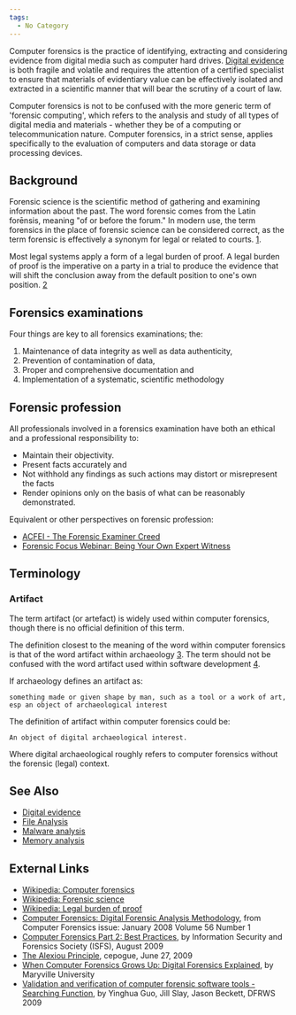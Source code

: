 ```yaml
---
tags:
  - No Category
---
```

Computer forensics is the practice of identifying, extracting and
considering evidence from digital media such as computer hard drives.
[Digital evidence](digital_evidence.md) is both fragile and
volatile and requires the attention of a certified specialist to ensure
that materials of evidentiary value can be effectively isolated and
extracted in a scientific manner that will bear the scrutiny of a court
of law.

Computer forensics is not to be confused with the more generic term of
'forensic computing', which refers to the analysis and study of all
types of digital media and materials - whether they be of a computing or
telecommunication nature. Computer forensics, in a strict sense, applies
specifically to the evaluation of computers and data storage or data
processing devices.

## Background

Forensic science is the scientific method of gathering and examining
information about the past. The word forensic comes from the Latin
forēnsis, meaning "of or before the forum." In modern use, the term
forensics in the place of forensic science can be considered correct, as
the term forensic is effectively a synonym for legal or related to
courts. [1](http://en.wikipedia.org/wiki/Forensic_science).

Most legal systems apply a form of a legal burden of proof. A legal
burden of proof is the imperative on a party in a trial to produce the
evidence that will shift the conclusion away from the default position
to one's own position.
[2](http://en.wikipedia.org/wiki/Legal_burden_of_proof)

## Forensics examinations

Four things are key to all forensics examinations; the:

1.  Maintenance of data integrity as well as data authenticity,
2.  Prevention of contamination of data,
3.  Proper and comprehensive documentation and
4.  Implementation of a systematic, scientific methodology

## Forensic profession

All professionals involved in a forensics examination have both an
ethical and a professional responsibility to:

- Maintain their objectivity.
- Present facts accurately and
- Not withhold any findings as such actions may distort or misrepresent
  the facts
- Render opinions only on the basis of what can be reasonably
  demonstrated.

Equivalent or other perspectives on forensic profession:

- [ACFEI - The Forensic Examiner
  Creed](http://www.acfei.com/about_acfei/creed/)
- [Forensic Focus Webinar: Being Your Own Expert
  Witness](http://www.forensicfocus.com/c/aid=103/webinars/2015/being-your-own-expert-witness/)

## Terminology

### Artifact

The term artifact (or artefact) is widely used within computer
forensics, though there is no official definition of this term.

The definition closest to the meaning of the word within computer
forensics is that of the word artifact within archaeology
[3](http://en.wikipedia.org/wiki/Artifact_(archaeology)). The term
should not be confused with the word artifact used within software
development
[4](http://en.wikipedia.org/wiki/Artifact_(software_development)).

If archaeology defines an artifact as:

    something made or given shape by man, such as a tool or a work of art, esp an object of archaeological interest

The definition of artifact within computer forensics could be:

    An object of digital archaeological interest.

Where digital archaeological roughly refers to computer forensics
without the forensic (legal) context.

## See Also

- [Digital evidence](digital_evidence.md)
- [File Analysis](file_analysis.md)
- [Malware analysis](malware_analysis.md)
- [Memory analysis](memory_analysis.md)

## External Links

- [Wikipedia: Computer
  forensics](http://en.wikipedia.org/wiki/Computer_forensics)
- [Wikipedia: Forensic
  science](http://en.wikipedia.org/wiki/Forensic_science)
- [Wikipedia: Legal burden of
  proof](http://en.wikipedia.org/wiki/Legal_burden_of_proof)
- [Computer Forensics: Digital Forensic Analysis
  Methodology](http://www.justice.gov/sites/default/files/usao/legacy/2008/02/04/usab5601.pdf),
  from Computer Forensics issue: January 2008 Volume 56 Number 1
- [Computer Forensics Part 2: Best
  Practices](http://www.isfs.org.hk/publications/ISFS_ComputerForensics_part2_20090806.pdf),
  by Information Security and Forensics Society (ISFS), August 2009
- [The Alexiou
  Principle](http://thedigitalstandard.blogspot.com/2009/06/alexiou-principle.html?m=1),
  cepogue, June 27, 2009
- [When Computer Forensics Grows Up: Digital Forensics
  Explained](http://online.maryville.edu/resources/mscs/infographics/digital-forensics/),
  by Maryville University
- [Validation and verification of computer forensic software tools -
  Searching
  Function](http://www.dfrws.org/2009/proceedings/p12-guo.pdf), by
  Yinghua Guo, Jill Slay, Jason Beckett, DFRWS 2009